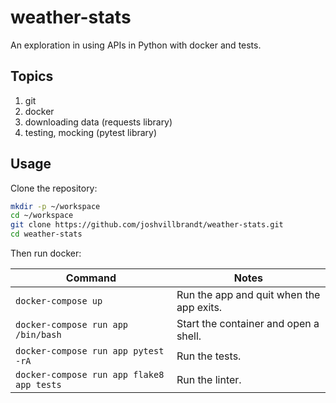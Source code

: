# weather-stats

An exploration in using APIs in Python with docker and tests.

## Topics

1. git
2. docker
3. downloading data (requests library)
4. testing, mocking (pytest library)

## Usage

Clone the repository:

```bash
mkdir -p ~/workspace
cd ~/workspace
git clone https://github.com/joshvillbrandt/weather-stats.git
cd weather-stats
```

Then run docker:

| Command | Notes |
| --- | --- |
| `docker-compose up` | Run the app and quit when the app exits. |
| `docker-compose run app /bin/bash` | Start the container and open a shell. |
| `docker-compose run app pytest -rA` | Run the tests. |
| `docker-compose run app flake8 app tests` | Run the linter. |
